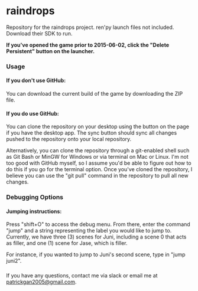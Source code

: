# raindrops


Repository for the raindrops project.
ren'py launch files not included.
Download their SDK to run.

**If you've opened the game prior to 2015-06-02, click the "Delete Persistent" button on the launcher.**


### Usage

#### If you don't use GitHub:

You can download the current build of the game by downloading the ZIP file.

#### If you do use GitHub:

You can clone the repository on your desktop using the button on the page if you have the desktop app. 
The sync button should sync all changes pushed to the repository onto your local repository.

Alternatively, you can clone the repository through a git-enabled shell such as Git Bash or MinGW for Windows or via terminal on Mac or Linux. I'm not too good with GitHub myself, so I assume you'd be able to figure out how to do this if you go for the terminal option. Once you've cloned the repository, I believe you can use the "git pull" command in the repository to pull all new changes.


### Debugging Options

#### Jumping instructions:
Press "shift+O" to access the debug menu. From there, enter the command "jump" and a string representing the label you would like to jump to. Currently, we have three (3) scenes for Juni, including a scene 0 that acts as filler, and one (1) scene for Jase, which is filler. 

For instance, if you wanted to jump to Juni's second scene, type in "jump juni2".

###

If you have any questions, contact me via slack or email me at patrickgan2005@gmail.com.
